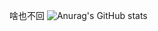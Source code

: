 啥也不回
![Anurag's GitHub stats](https://github-readme-stats.vercel.app/api?username=CrowForKotlin&show_icons=true&theme=radical)
